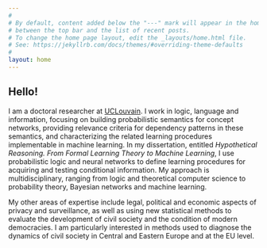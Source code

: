```yaml
---
#
# By default, content added below the "---" mark will appear in the home page
# between the top bar and the list of recent posts.
# To change the home page layout, edit the _layouts/home.html file.
# See: https://jekyllrb.com/docs/themes/#overriding-theme-defaults
#
layout: home
---
```



<h2>Hello!</h2>


I am a doctoral researcher at [UCLouvain](https://uclouvain.be/fr/index.html). I work in logic, language and information, focusing on building probabilistic semantics for concept networks, providing relevance criteria for dependency patterns in these semantics, and characterizing the related learning procedures implementable in machine learning. In my dissertation, entitled _Hypothetical Reasoning. From Formal Learning Theory to Machine Learning_, I use probabilistic logic and neural networks to define learning procedures for acquiring and testing conditional information. My approach is multidisciplinary, ranging from logic and theoretical computer science to probability theory, Bayesian networks and machine learning.

My other areas of expertise include legal, political and economic aspects of privacy and surveillance, as well as using new statistical methods to evaluate the development of civil society and the condition of modern democracies. I am particularly interested in methods used to diagnose the dynamics of civil society in Central and Eastern Europe and at the EU level.

